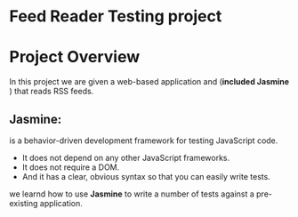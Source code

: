 # Feed Reader Testing project 

# Project Overview
In this project we are given a web-based application and (**included Jasmine** ) that reads RSS feeds. 

## Jasmine: 
is a behavior-driven development framework for testing JavaScript code. 
* It does not depend on any other JavaScript frameworks.
* It does not require a DOM.
* And it has a clear, obvious syntax so that you can easily write tests.

we learnd how to use **Jasmine** to write a number of tests against a pre-existing application.



